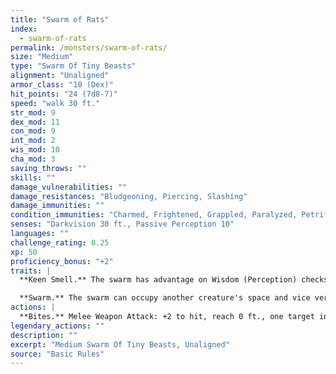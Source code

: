 ```yaml
---
title: "Swarm of Rats"
index:
  - swarm-of-rats
permalink: /monsters/swarm-of-rats/
size: "Medium"
type: "Swarm Of Tiny Beasts"
alignment: "Unaligned"
armor_class: "10 (Dex)"
hit_points: "24 (7d8-7)"
speed: "walk 30 ft."
str_mod: 9
dex_mod: 11
con_mod: 9
int_mod: 2
wis_mod: 10
cha_mod: 3
saving_throws: ""
skills: ""
damage_vulnerabilities: ""
damage_resistances: "Bludgeoning, Piercing, Slashing"
damage_immunities: ""
condition_immunities: "Charmed, Frightened, Grappled, Paralyzed, Petrified, Prone, Restrained, Stunned"
senses: "Darkvision 30 ft., Passive Perception 10"
languages: ""
challenge_rating: 0.25
xp: 50
proficiency_bonus: "+2"
traits: |
  **Keen Smell.** The swarm has advantage on Wisdom (Perception) checks that rely on smell.

  **Swarm.** The swarm can occupy another creature's space and vice versa, and the swarm can move through any opening large enough for a Tiny rat. The swarm can't regain hit points or gain temporary hit points.
actions: |
  **Bites.** Melee Weapon Attack: +2 to hit, reach 0 ft., one target in the swarm's space. Hit: 7 (2d6) piercing damage, or 3 (1d6) piercing damage if the swarm has half of its hit points or fewer.  
legendary_actions: ""
description: ""
excerpt: "Medium Swarm Of Tiny Beasts, Unaligned"
source: "Basic Rules"
---
```

